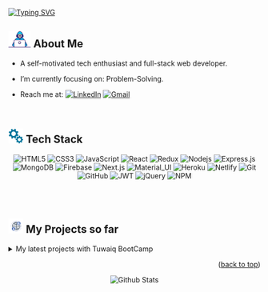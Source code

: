 <span name="top"> </span>

[![Typing SVG](https://readme-typing-svg.herokuapp.com?font=Arima+Madurai&color=%231E75AA&size=50&duration=4000&center=true&vCenter=true&width=1000&height=120&lines=Welcome+to+my+Github+Profile!;I'm+Dorrah+Alqwifel;A+Web+Devoloper)](https://git.io/typing-svg)

## <img src="https://github.com/dorrahsq/dorrahsq/blob/main/Assets/Developer.gif" width="45px"> About Me

- A self-motivated tech enthusiast and full-stack web developer.

- I’m currently focusing on: Problem-Solving.
- Reach me at: [<img align="top" alt="LinkedIn" src="https://img.shields.io/badge/-LinkedIn-196ab5.svg?logo=linkedin&logoColor=white" />](https://www.linkedin.com/in/dorrah-alqwifel/) <a href="mailto:dorrah.alqwifel@gmail.com" > <img align="top" alt="Gmail" src="https://img.shields.io/badge/-Gmail-e01919.svg?logo=gmail&logoColor=white" /> </a>

<br>

## <img src="https://github.com/dorrahsq/dorrahsq/blob/main/Assets/tools.gif" width="30px"> Tech Stack

<div align="center">
  
![HTML5](https://img.shields.io/badge/-HTML5-black?style=flat&logo=html5&logoColor=red) 
![CSS3](https://img.shields.io/badge/-CSS3-black?style=flat&logo=css3&logoColor=blue)
![JavaScript](https://img.shields.io/badge/-JavaScript-black?style=square&logo=javascript)
![React](https://img.shields.io/badge/-React-black?style=square&logo=react)
![Redux](https://img.shields.io/badge/-Redux-black?style=flat&logo=Redux)
![Nodejs](https://img.shields.io/badge/-Nodejs-black?style=flat&logo=Node.js)
![Express.js](https://img.shields.io/badge/-Express-black?style=flat&logo=express)
![MongoDB](https://img.shields.io/badge/-MongoDB-black?style=flat&logo=mongodb)
![Firebase](https://img.shields.io/badge/-Firebase-black?style=flat&logo=Firebase)
![Next.js](https://img.shields.io/badge/-Next-black?style=flat&logo=Next.js)
![Material_UI](https://img.shields.io/badge/-Material_UI-black?style=flat&logo=mui)
![Heroku](https://img.shields.io/badge/-Heroku-black?style=flat&logo=heroku)
![Netlify](https://img.shields.io/badge/-Netlify-black?style=flat&logo=netlify)
![Git](https://img.shields.io/badge/-Git-black?style=flat&logo=git)
![GitHub](https://img.shields.io/badge/-GitHub-black?style=flat&logo=github)
![JWT](https://img.shields.io/badge/-JWT-black?style=flat&logo=JSON%20web%20tokens)
![jQuery](https://img.shields.io/badge/-jQuery-black?style=flat&logo=jquery)
![NPM](https://img.shields.io/badge/-npm-black?style=flat&logo=npm)
  
</div>
<br><br>

## <img src="https://github.com/dorrahsq/dorrahsq/blob/main/Assets/website.gif" width="30px"> My Projects so far

<details>
  <summary>My latest projects with Tuwaiq BootCamp </summary>
<br>
  
  _`You can see and visit the demos easily from here 🤩🔻!`_

[![Readme Card](https://github-readme-stats.vercel.app/api/pin/?username=dorrahsq&repo=Portfolio&theme=github_dark)](https://github.com/dorrahsq/Portfolio)

</details>

<p align="right">(<a href="#top">back to top</a>)</p>

<p align="center">
     <img src="https://github.com/dorrahsq/dorrahsq/blob/main/Assets/Bottom.gif" alt="Github Stats" />
</p>
